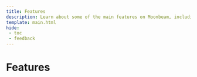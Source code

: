 ```yaml
---
title: Features
description: Learn about some of the main features on Moonbeam, including Ethereum compatibility, interoperability, the consensus framework, staking, governance, and more.
template: main.html
hide: 
 - toc
 - feedback
---
```


<h1 class='subsection-title'>Features</h1>
<div class='subsection-wrapper'></div>